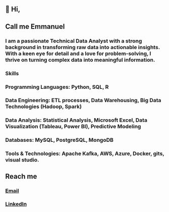 ## 👋 Hi,
## Call me Emmanuel
### I am a passionate Technical Data Analyst with a strong background in transforming raw data into actionable insights. With a keen eye for detail and a love for problem-solving, I thrive on turning complex data into meaningful information. 

### Skills
### Programming Languages: Python, SQL, R
### Data Engineering: ETL processes, Data Warehousing, Big Data Technologies (Hadoop, Spark)
### Data Analysis: Statistical Analysis, Microsoft Excel, Data Visualization (Tableau, Power BI), Predictive Modeling
### Databases: MySQL, PostgreSQL, MongoDB
### Tools & Technologies: Apache Kafka, AWS, Azure, Docker, gits, visual studio.

## Reach me
### [Email](ifeanyichukwudi98@gmail.com)
### [LinkedIn](https://www.linkedin.com/in/chukwudi-ifeanyi-755195167/)


